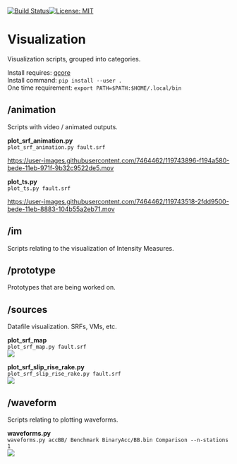 [![Build Status](http://13.238.107.244:8080/job/visualization/badge/icon?build=last:${params.ghprbActualCommit=master)](http://13.238.107.244:8080/job/visualization)[![License: MIT](https://img.shields.io/badge/License-MIT-yellow.svg)](https://opensource.org/licenses/MIT)

# Visualization

Visualization scripts, grouped into categories.

Install requires: [qcore](https://github.com/ucgmsim/qcore)\
Install command: ```pip install --user .```\
One time requirement: ```export PATH=$PATH:$HOME/.local/bin```


## /animation
Scripts with video / animated outputs.

**plot_srf_animation.py**\
```plot_srf_animation.py fault.srf```

https://user-images.githubusercontent.com/7464462/119743896-f194a580-bede-11eb-971f-9b32c9522de5.mov

**plot_ts.py**\
```plot_ts.py fault.srf```

https://user-images.githubusercontent.com/7464462/119743518-2fdd9500-bede-11eb-8883-104b55a2eb71.mov



## /im
Scripts relating to the visualization of Intensity Measures.

## /prototype
Prototypes that are being worked on.

## /sources
Datafile visualization. SRFs, VMs, etc.

**plot_srf_map**\
```plot_srf_map.py fault.srf```\
<img src="samples/plot_srf_map.jpg">

**plot_srf_slip_rise_rake.py**\
```plot_srf_slip_rise_rake.py fault.srf```\
<img src="samples/plot_srf_slip_rise_rake.jpg">

## /waveform
Scripts relating to plotting waveforms.

**waveforms.py**\
```waveforms.py accBB/ Benchmark BinaryAcc/BB.bin Comparison --n-stations 1```\
<img src="samples/REHS.png">
